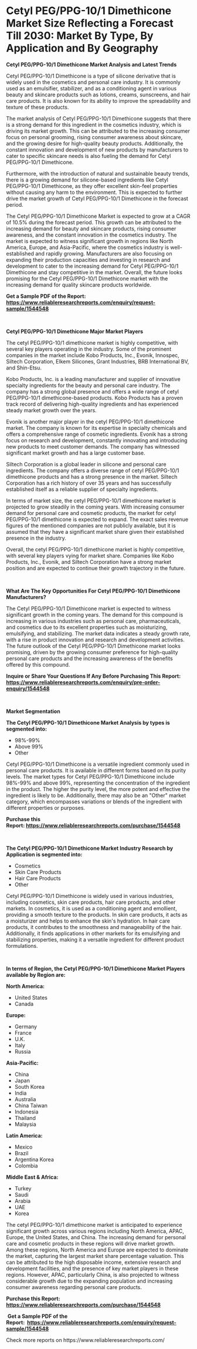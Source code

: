 <p><h1>Cetyl PEG/PPG-10/1 Dimethicone Market Size Reflecting a Forecast Till 2030: Market By Type, By Application and By Geography</h1></p><p><strong>Cetyl PEG/PPG-10/1 Dimethicone Market Analysis and Latest Trends</strong></p>
<p><p>Cetyl PEG/PPG-10/1 Dimethicone is a type of silicone derivative that is widely used in the cosmetics and personal care industry. It is commonly used as an emulsifier, stabilizer, and as a conditioning agent in various beauty and skincare products such as lotions, creams, sunscreens, and hair care products. It is also known for its ability to improve the spreadability and texture of these products.</p><p>The market analysis of Cetyl PEG/PPG-10/1 Dimethicone suggests that there is a strong demand for this ingredient in the cosmetics industry, which is driving its market growth. This can be attributed to the increasing consumer focus on personal grooming, rising consumer awareness about skincare, and the growing desire for high-quality beauty products. Additionally, the constant innovation and development of new products by manufacturers to cater to specific skincare needs is also fueling the demand for Cetyl PEG/PPG-10/1 Dimethicone.</p><p>Furthermore, with the introduction of natural and sustainable beauty trends, there is a growing demand for silicone-based ingredients like Cetyl PEG/PPG-10/1 Dimethicone, as they offer excellent skin-feel properties without causing any harm to the environment. This is expected to further drive the market growth of Cetyl PEG/PPG-10/1 Dimethicone in the forecast period.</p><p>The Cetyl PEG/PPG-10/1 Dimethicone Market is expected to grow at a CAGR of 10.5% during the forecast period. This growth can be attributed to the increasing demand for beauty and skincare products, rising consumer awareness, and the constant innovation in the cosmetics industry. The market is expected to witness significant growth in regions like North America, Europe, and Asia-Pacific, where the cosmetics industry is well-established and rapidly growing. Manufacturers are also focusing on expanding their production capacities and investing in research and development to cater to the increasing demand for Cetyl PEG/PPG-10/1 Dimethicone and stay competitive in the market. Overall, the future looks promising for the Cetyl PEG/PPG-10/1 Dimethicone market with the increasing demand for quality skincare products worldwide.</p></p>
<p><strong>Get a Sample PDF of the Report:&nbsp; <a href="https://www.reliableresearchreports.com/enquiry/request-sample/1544548">https://www.reliableresearchreports.com/enquiry/request-sample/1544548</a></strong></p>
<p>&nbsp;</p>
<p><strong>Cetyl PEG/PPG-10/1 Dimethicone Major Market Players</strong></p>
<p><p>The cetyl PEG/PPG-10/1 dimethicone market is highly competitive, with several key players operating in the industry. Some of the prominent companies in the market include Kobo Products, Inc., Evonik, Innospec, Siltech Corporation, Elkem Silicones, Grant Industries, BRB International BV, and Shin-Etsu.</p><p>Kobo Products, Inc. is a leading manufacturer and supplier of innovative specialty ingredients for the beauty and personal care industry. The company has a strong global presence and offers a wide range of cetyl PEG/PPG-10/1 dimethicone-based products. Kobo Products has a proven track record of delivering high-quality ingredients and has experienced steady market growth over the years.</p><p>Evonik is another major player in the cetyl PEG/PPG-10/1 dimethicone market. The company is known for its expertise in specialty chemicals and offers a comprehensive range of cosmetic ingredients. Evonik has a strong focus on research and development, constantly innovating and introducing new products to meet customer demands. The company has witnessed significant market growth and has a large customer base.</p><p>Siltech Corporation is a global leader in silicone and personal care ingredients. The company offers a diverse range of cetyl PEG/PPG-10/1 dimethicone products and has a strong presence in the market. Siltech Corporation has a rich history of over 35 years and has successfully established itself as a reliable supplier of specialty ingredients.</p><p>In terms of market size, the cetyl PEG/PPG-10/1 dimethicone market is projected to grow steadily in the coming years. With increasing consumer demand for personal care and cosmetic products, the market for cetyl PEG/PPG-10/1 dimethicone is expected to expand. The exact sales revenue figures of the mentioned companies are not publicly available, but it is assumed that they have a significant market share given their established presence in the industry.</p><p>Overall, the cetyl PEG/PPG-10/1 dimethicone market is highly competitive, with several key players vying for market share. Companies like Kobo Products, Inc., Evonik, and Siltech Corporation have a strong market position and are expected to continue their growth trajectory in the future.</p></p>
<p>&nbsp;</p>
<p><strong>What Are The Key Opportunities For Cetyl PEG/PPG-10/1 Dimethicone Manufacturers?</strong></p>
<p><p>The Cetyl PEG/PPG-10/1 Dimethicone market is expected to witness significant growth in the coming years. The demand for this compound is increasing in various industries such as personal care, pharmaceuticals, and cosmetics due to its excellent properties such as moisturizing, emulsifying, and stabilizing. The market data indicates a steady growth rate, with a rise in product innovation and research and development activities. The future outlook of the Cetyl PEG/PPG-10/1 Dimethicone market looks promising, driven by the growing consumer preference for high-quality personal care products and the increasing awareness of the benefits offered by this compound.</p></p>
<p><strong>Inquire or Share Your Questions If Any Before Purchasing This Report: <a href="https://www.reliableresearchreports.com/enquiry/pre-order-enquiry/1544548">https://www.reliableresearchreports.com/enquiry/pre-order-enquiry/1544548</a></strong></p>
<p>&nbsp;</p>
<p><strong>Market Segmentation</strong></p>
<p><strong>The Cetyl PEG/PPG-10/1 Dimethicone Market Analysis by types is segmented into:</strong></p>
<p><ul><li>98%-99%</li><li>Above 99%</li><li>Other</li></ul></p>
<p><p>Cetyl PEG/PPG-10/1 Dimethicone is a versatile ingredient commonly used in personal care products. It is available in different forms based on its purity levels. The market types for Cetyl PEG/PPG-10/1 Dimethicone include 98%-99% and above 99%, representing the concentration of the ingredient in the product. The higher the purity level, the more potent and effective the ingredient is likely to be. Additionally, there may also be an "Other" market category, which encompasses variations or blends of the ingredient with different properties or purposes.</p></p>
<p><strong>Purchase this Report:&nbsp;<a href="https://www.reliableresearchreports.com/purchase/1544548">https://www.reliableresearchreports.com/purchase/1544548</a></strong></p>
<p>&nbsp;</p>
<p><strong>The Cetyl PEG/PPG-10/1 Dimethicone Market Industry Research by Application is segmented into:</strong></p>
<p><ul><li>Cosmetics</li><li>Skin Care Products</li><li>Hair Care Products</li><li>Other</li></ul></p>
<p><p>Cetyl PEG/PPG-10/1 Dimethicone is widely used in various industries, including cosmetics, skin care products, hair care products, and other markets. In cosmetics, it is used as a conditioning agent and emollient, providing a smooth texture to the products. In skin care products, it acts as a moisturizer and helps to enhance the skin's hydration. In hair care products, it contributes to the smoothness and manageability of the hair. Additionally, it finds applications in other markets for its emulsifying and stabilizing properties, making it a versatile ingredient for different product formulations.</p></p>
<p>&nbsp;</p>
<p><strong>In terms of Region, the Cetyl PEG/PPG-10/1 Dimethicone Market Players available by Region are:</strong></p>
<p>
    <p> <strong> North America: </strong>
        <ul>
            <li>United States</li>
            <li>Canada</li>
        </ul>
        </p> 
    <p> <strong> Europe: </strong>
        <ul>
            <li>Germany</li>
            <li>France</li>
            <li>U.K.</li>
            <li>Italy</li>
            <li>Russia</li>
        </ul>
        </p> 
    <p> <strong> Asia-Pacific: </strong>
        <ul>
            <li>China</li>
            <li>Japan</li>
            <li>South Korea</li>
            <li>India</li>
            <li>Australia</li>
            <li>China Taiwan</li>
            <li>Indonesia</li>
            <li>Thailand</li>
            <li>Malaysia</li>
        </ul>
        </p> 
    <p> <strong> Latin America: </strong>
        <ul>
            <li>Mexico</li>
            <li>Brazil</li>
            <li>Argentina Korea</li>
            <li>Colombia</li>
        </ul>
        </p> 
    <p> <strong> Middle East & Africa: </strong>
        <ul>
            <li>Turkey</li>
            <li>Saudi</li>
            <li>Arabia</li>
            <li>UAE</li>
            <li>Korea</li>
        </ul>
    </p>
    </p>
<p><p>The cetyl PEG/PPG-10/1 dimethicone market is anticipated to experience significant growth across various regions including North America, APAC, Europe, the United States, and China. The increasing demand for personal care and cosmetic products in these regions will drive market growth. Among these regions, North America and Europe are expected to dominate the market, capturing the largest market share percentage valuation. This can be attributed to the high disposable income, extensive research and development facilities, and the presence of key market players in these regions. However, APAC, particularly China, is also projected to witness considerable growth due to the expanding population and increasing consumer awareness regarding personal care products.</p></p>
<p><strong>Purchase this Report: <a href="https://www.reliableresearchreports.com/purchase/1544548">https://www.reliableresearchreports.com/purchase/1544548</a></strong></p>
<p>&nbsp;<strong>Get a Sample PDF of the Report:&nbsp;&nbsp;<a href="https://www.reliableresearchreports.com/enquiry/request-sample/1544548">https://www.reliableresearchreports.com/enquiry/request-sample/1544548</a></strong></p>
<p><strong></strong></p>
<p>Check more reports on https://www.reliableresearchreports.com/</p>